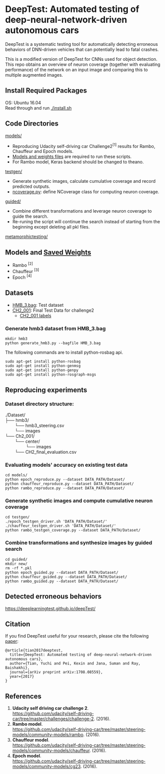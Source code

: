 # DeepTest: Automated testing of deep-neural-network-driven autonomous cars

DeepTest is a systematic testing tool for automatically detecting erroneous behaviors of DNN-driven vehicles that can potentially lead to fatal crashes.

This is a modified version of DeepTest for CNNs used for object detection. This repo obtains an overview of neuron coverage (together with evaluating performance) of the network on an input image and comparing this to multiple augmented images.

## Install Required Packages

OS: Ubuntu 16.04  
Read through and run [./install.sh](./install.sh)

## Code Directories

[models/](models/)  

* Reproducing Udacity self-driving car Challenge2<sup>[1]</sup> results for Rambo, Chauffeur and Epoch models.  
* [Models and weights files](https://github.com/ARiSE-Lab/deepTest#models-and-saved-weights) are required to run these scripts.
* For Rambo model, Keras backend should be changed to theano.  

[testgen/](testgen/)
* Generate synthetic images, calculate cumulative coverage and record predicted outputs.
* [ncoverage.py](testgen/ncoverage.py): define NCoverage class for computing neuron coverage. 

[guided/](guided/)  
* Combine different transformations and leverage neuron coverage to guide the search.
* Re-runing the script will continue the search instead of starting from the beginning except deleting all pkl files.

[metamorphictesting/](metamorphictesting/) 

## Models and [Saved Weights](https://github.com/udacity/self-driving-car/tree/master/steering-models/evaluation)    
* Rambo <sup>[2]</sup>  
* Chauffeur <sup>[3]</sup>
* Epoch <sup>[4]</sup>

 
## Datasets

* [HMB_3.bag](https://github.com/udacity/self-driving-car/blob/master/datasets/CH2/HMB_3.bag.tar.gz.torrent): Test dataset  
* [CH2_001](https://github.com/udacity/self-driving-car/tree/master/datasets/CH2): Final Test Data for challenge2
  * [CH2_001 labels](https://github.com/udacity/self-driving-car/blob/master/challenges/challenge-2/CH2_final_evaluation.csv)

### Generate hmb3 dataset from HMB_3.bag

```
mkdir hmb3
python generate_hmb3.py --bagfile HMB_3.bag
```
The following commands are to install python-rosbag api.
```
sudo apt-get install python-rosbag
sudo apt-get install python-genmsg
sudo apt-get install python-genpy
sudo apt-get install python-rosgraph-msgs
```
## Reproducing experiments

### Dataset directory structure:  
./Dataset/   
├── hmb3/  
    &nbsp;&nbsp;&nbsp;&nbsp;&nbsp;&nbsp;&nbsp;  └── hmb3_steering.csv  
    &nbsp;&nbsp;&nbsp;&nbsp;&nbsp;&nbsp;&nbsp;  └── images  
└── Ch2_001/  
    &nbsp;&nbsp;&nbsp;&nbsp;&nbsp;&nbsp;&nbsp;  └── center/  
    &nbsp;&nbsp;&nbsp;&nbsp;&nbsp;&nbsp;&nbsp;&nbsp;&nbsp;&nbsp;&nbsp;&nbsp;&nbsp;&nbsp;&nbsp;&nbsp; └── images  
    &nbsp;&nbsp;&nbsp;&nbsp;&nbsp;&nbsp;&nbsp;  └── CH2_final_evaluation.csv  

### Evaluating models' accuracy on existing test data
```
cd models/
python epoch_reproduce.py --dataset DATA_PATH/Dataset/
python chauffeur_reproduce.py --dataset DATA_PATH/Dataset/
python rambo_reproduce.py --dataset DATA_PATH/Dataset/
```
### Generate synthetic images and compute cumulative neuron coverage
```
cd testgen/
./epoch_testgen_driver.sh 'DATA_PATH/Dataset/'
./chauffeur_testgen_driver.sh 'DATA_PATH/Dataset/'
python rambo_testgen_coverage.py --dataset DATA_PATH/Dataset/
```
### Combine transformations and synthesize images by guided search
```
cd guided/
mkdir new/
rm -rf *.pkl
python epoch_guided.py --dataset DATA_PATH/Dataset/
python chauffeur_guided.py --dataset DATA_PATH/Dataset/
python rambo_guided.py --dataset DATA_PATH/Dataset/
```
<!---### Identify erroneous behaviors by metamorphic testing--->

## Detected erroneous behaviors
https://deeplearningtest.github.io/deepTest/

## Citation
If you find DeepTest useful for your research, please cite the following [paper](https://arxiv.org/pdf/1708.08559.pdf):

```
@article{tian2017deeptest,
  title={DeepTest: Automated testing of deep-neural-network-driven autonomous cars},
  author={Tian, Yuchi and Pei, Kexin and Jana, Suman and Ray, Baishakhi},
  journal={arXiv preprint arXiv:1708.08559},
  year={2017}
}

```
## References

1.  **Udacity self driving car challenge 2**. <br /> 
https://github.com/udacity/self-driving-car/tree/master/challenges/challenge-2. (2016).
2.  **Rambo model**. <br />
https://github.com/udacity/self-driving-car/tree/master/steering-models/community-models/rambo. (2016).
3.  **Chauffeur model**. <br />
https://github.com/udacity/self-driving-car/tree/master/steering-models/community-models/chauffeur. (2016).
4.  **Epoch model**. <br />
https://github.com/udacity/self-driving-car/tree/master/steering-models/community-models/cg23. (2016).

